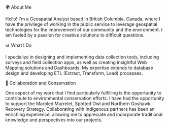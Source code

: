 🌍 About Me

Hello! I'm a Geospatial Analyst based in British Columbia, Canada, where I have the privilege of working in the public service to leverage geospatial technologies for the improvement of our community and the environment. I am fueled by a passion for creative solutions to difficult questions.

📊 What I Do

I specialize in designing and implementing data collection tools, including surveys and field collection apps, as well as creating insightful Web Mapping solutions and Dashboards. My expertise extends to database design and developing ETL (Extract, Transform, Load) processes.

🌿 Collaboration and Conservation

One aspect of my work that I find particularly fulfilling is the opportunity to contribute to environmental conservation efforts. I have had the opportunity to support the Marbled Murrelet, Spotted Owl and Northern Goshawk Recovery Strategy. Collaborating with Indigenous partners has been an enriching experience, allowing me to appreciate and incorporate traditional knowledge and perspectives into our projects.
